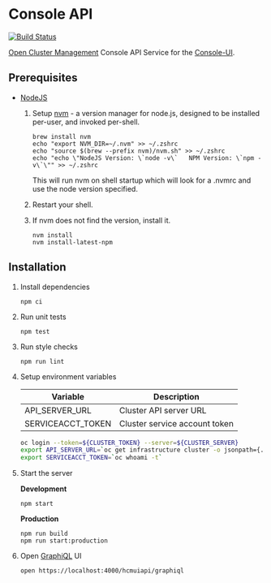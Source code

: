 # Console API

[![Build Status](https://travis-ci.com/open-cluster-management/console-api.svg?token=APpLzibLo9i2xU1nq9kC&branch=master)](https://travis-ci.com/open-cluster-management/console-api)

[Open Cluster Management](https://github.com/open-cluster-management) Console API Service for the [Console-UI](https://github.com/open-cluster-management/console-ui).

## Prerequisites

- [NodeJS](https://nodejs.org/)
  1. Setup [nvm](https://github.com/nvm-sh/nvm) - a version manager for node.js, designed to be installed per-user, and invoked per-shell.

      ```
      brew install nvm
      echo "export NVM_DIR=~/.nvm" >> ~/.zshrc
      echo "source $(brew --prefix nvm)/nvm.sh" >> ~/.zshrc
      echo "echo \"NodeJS Version: \`node -v\`   NPM Version: \`npm -v\`\"" >> ~/.zshrc
      ```

      This will run nvm on shell startup which will look for a .nvmrc and use the node version specified.

  2. Restart your shell.

  3. If nvm does not find the version, install it.

      ```
      nvm install
      nvm install-latest-npm
      ```

## Installation

1. Install dependencies

   ```
   npm ci
   ```

2. Run unit tests

   ```
   npm test
   ```

3. Run style checks

   ```
   npm run lint
   ```

4. Setup environment variables

   | Variable          | Description                   |
   | ----------------- | ----------------------------- |
   | API_SERVER_URL    | Cluster API server URL        |
   | SERVICEACCT_TOKEN | Cluster service account token |

    ```zsh
    oc login --token=${CLUSTER_TOKEN} --server=${CLUSTER_SERVER}
    export API_SERVER_URL=`oc get infrastructure cluster -o jsonpath={.status.apiServerURL}`
    export SERVICEACCT_TOKEN=`oc whoami -t`
    ```

5. Start the server

   **Development**

      ```
      npm start
      ```

   **Production**
  
      ```
      npm run build
      npm run start:production
      ```

6. Open [GraphiQL](https://localhost:4000/hcmuiapi/graphiql) UI

   ```
   open https://localhost:4000/hcmuiapi/graphiql
   ```
